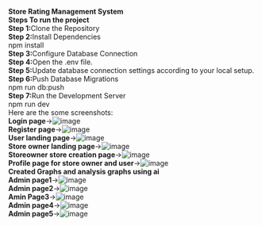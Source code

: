 <b>Store Rating Management System</b><br/>
<b>Steps To run the project</b></br>
<b> Step 1:</b>Clone the Repository<br/>
<b> Step 2:</b>Install Dependencies<br/>
            npm install<br/>
<b> Step 3:</b>Configure Database Connection<br/>
<b> Step 4:</b>Open the .env file.<br/>
<b> Step 5:</b>Update database connection settings according to your local setup.<br/>
<b> Step 6:</b>Push Database Migrations<br/>
npm run db:push<br/>
<b> Step 7:</b>Run the Development Server<br/>
npm run dev<br/>
Here are the some screenshots:<br/>
<b>Login page</b>->![image](https://github.com/user-attachments/assets/2fb7c0ef-600a-41cc-8dd5-23bc635b065e)<br/>
<b>Register page</b>->![image](https://github.com/user-attachments/assets/d830338e-cf66-4db9-9e8f-770f65eb073d)<br/>
<b>User landing page</b>->![image](https://github.com/user-attachments/assets/ecb17e06-743b-4cab-9b7f-0a8d9787eba4)<br/>
<b>Store owner landing page</b>->![image](https://github.com/user-attachments/assets/c9396e7d-3e03-46d3-9ec6-d7ed5c472fbf)<br/>
<b>Storeowner store  creation page</b>->![image](https://github.com/user-attachments/assets/2bc3865e-b1d0-4147-982e-268c8638ce48)<br/>
<b>Profile page for store owner and user</b>->![image](https://github.com/user-attachments/assets/c55df6cf-f822-4600-ba4b-6fe9844a7e49)<br/>
<b>Created Graphs and analysis graphs using ai</b><br/>
<b>Admin page1</b>->![image](https://github.com/user-attachments/assets/451bdf31-51c1-4f2b-85b3-69ddbfe938f8)<br/>
<b>Admin page2</b>->![image](https://github.com/user-attachments/assets/3ff1d49d-23f8-40bf-bca6-f2407e21ff45)<br/>
<b>Amin Page3</b>->![image](https://github.com/user-attachments/assets/6d1ea5e2-1d1a-4bce-a6e1-f1a4158ddd0c)<br/>
<b>Admin page4</b>->![image](https://github.com/user-attachments/assets/ca365286-b3d3-457f-a34b-287959a2c79c)<br/>
<b>Admin page5</b>->![image](https://github.com/user-attachments/assets/a123f927-0e4b-4cae-8c72-1da2376345c2)<br/>







